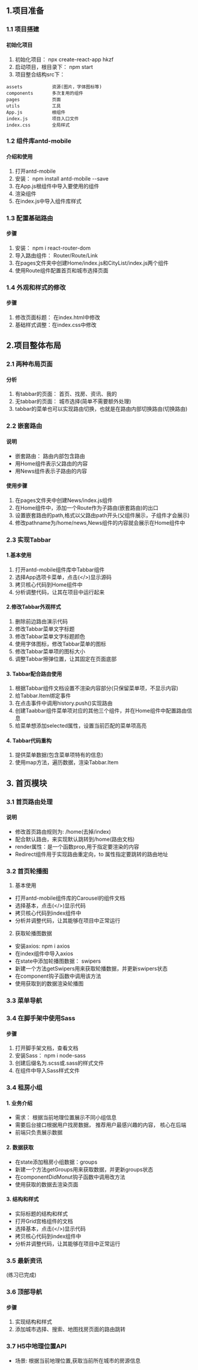 ## 1.项目准备
### 1.1 项目搭建
#### 初始化项目
1. 初始化项目： npx create-react-app hkzf
2. 启动项目，根目录下： npm start
3. 项目整合结构src下：
```
assets           资源(图片，字体图标等)
components       多次复用的组件
pages            页面
utils            工具
App.js           根组件
index.js         项目入口文件
index.css        全局样式
```
### 1.2 组件库antd-mobile
#### 介绍和使用
1. 打开antd-mobile
2. 安装： npm install antd-mobile --save
3. 在App.js根组件中导入要使用的组件
4. 渲染组件
5. 在index.js中导入组件库样式

### 1.3 配置基础路由
#### 步骤
1. 安装： npm i react-router-dom
2. 导入路由组件： Router/Route/Link
3. 在pages文件夹中创建Home/index.js和CityList/index.js两个组件
4. 使用Route组件配置首页和城市选择页面

### 1.4 外观和样式的修改
#### 步骤
1. 修改页面标题： 在index.html中修改
2. 基础样式调整：在index.css中修改

## 2.项目整体布局
### 2.1 两种布局页面
#### 分析
1. 有tabbar的页面： 首页、找房、资讯、我的
2. 无tabbar的页面： 城市选择(简单不需要额外处理)
3. tabbar的菜单也可以实现路由切换，也就是在路由内部切换路由(切换路由)

### 2.2 嵌套路由
#### 说明
* 嵌套路由： 路由内部包含路由
* 用Home组件表示父路由的内容
* 用News组件表示子路由的内容
#### 使用步骤
1. 在pages文件夹中创建News/index.js组件
2. 在Home组件中，添加一个Route作为子路由(嵌套路由)的出口
3. 设置嵌套路由的path,格式以父路由path开头(父组件展示，子组件才会展示)
4. 修改pathname为/home/news,News组件的内容就会展示在Home组件中
### 2.3 实现Tabbar
#### 1.基本使用
1. 打开antd-mobile组件库中Tabbar组件
2. 选择App选项卡菜单，点击(</>)显示源码
3. 拷贝核心代码到Home组件中
4. 分析调整代码，让其在项目中运行起来
#### 2.修改Tabbar外观样式
1. 删除前边路由演示代码
2. 修改Tabbar菜单文字标题
3. 修改Tabbar菜单文字标题颜色
4. 使用字体图标，修改Tabbar菜单的图标
5. 修改Tabbar菜单项的图标大小
6. 调整Tabbar擦弹位置，让其固定在页面底部
#### 3. Tabbar配合路由使用
1. 根据Tabbar组件文档设置不渲染内容部分(只保留菜单项，不显示内容)
2. 给Tabbar.Item绑定事件
3. 在点击事件中调用history.push()实现路由
4. 创建Taabbar组件菜单项对应的其他三个组件，并在Home组件中配置路由信息
5. 给菜单想添加selected属性，设置当前匹配的菜单项高亮

#### 4. Tabbar代码重构
1. 提供菜单数据(包含菜单项特有的信息)
2. 使用map方法，遍历数据，渲染Tabbar.Item

## 3. 首页模块
### 3.1 首页路由处理
#### 说明
* 修改首页路由规则为: /home(去掉/index)
* 配合默认路由，来实现默认跳转到/home(路由文档)
* render属性：是一个函数prop,用于指定要渲染的内容
* Redirect组件用于实现路由重定向，to 属性指定要跳转的路由地址
### 3.2 首页轮播图
1. 基本使用
* 打开antd-mobile组件库的Carousel的组件文档
* 选择基本，点击(</>)显示代码
* 拷贝核心代码到index组件中
* 分析并调整代码，让其能够在项目中正常运行

2. 获取轮播图数据
* 安装axios: npm i axios
* 在index组件中导入axios
* 在state中添加轮播图数据： swipers
* 新建一个方法getSwipers用来获取轮播数据，并更新swipers状态
* 在component钩子函数中调用该方法
* 使用获取到的数据渲染轮播图
### 3.3 菜单导航
### 3.4 在脚手架中使用Sass
#### 步骤
1. 打开脚手架文档，查看文档
2. 安装Sass： npm i node-sass
3. 创建后缀名为.scss或.sass的样式文件
4. 在组件中导入Sass样式文件
### 3.4 租房小组
#### 1. 业务介绍
* 需求： 根据当前地理位置展示不同小组信息
* 需要后台接口根据用户找房数据， 推荐用户最感兴趣的内容， 核心在后端
* 前端只负责展示数据
#### 2. 数据获取
* 在state添加租房小组数据：groups
* 新建一个方法getGroups用来获取数据，并更新groups状态
* 在componentDidMonut钩子函数中调用改方法
* 使用获取的数据去渲染页面
#### 3. 结构和样式
* 实际标题的结构和样式
* 打开Grid宫格组件的文档
* 选择基本，点击(</>)显示代码
* 拷贝核心代码到index组件中
* 分析并调整代码，让其能够在项目中正常运行
### 3.5 最新资讯
(练习已完成)
### 3.6 顶部导航
#### 步骤
1. 实现结构和样式
2. 添加城市选择、搜索、地图找房页面的路由跳转
### 3.7 H5中地理位置API
* 场景: 根据当前地理位置,获取当前所在城市的房源信息
